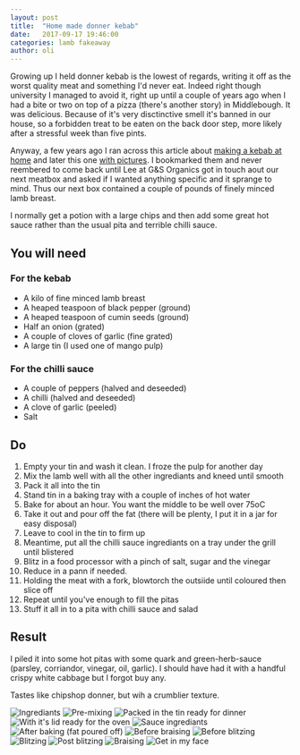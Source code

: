 ```yaml
---
layout: post
title:  "Home made donner kebab"
date:   2017-09-17 19:46:00
categories: lamb fakeaway
author: oli
---
```


Growing up I held donner kebab is the lowest of regards, writing it off as the worst quality meat and something I'd never eat.  Indeed right though university I managed to avoid it, right up until a couple of years ago when I had a bite or two on top of a pizza (there's another story) in Middlebough.  It was delicious.  Because of it's very disctinctive smell it's banned in our house, so a forbidden treat to be eaten on the back door step, more likely after a stressful week than five pints.

Anyway, a few years ago I ran across this article about [making a kebab at home](https://www.theguardian.com/lifeandstyle/wordofmouth/2012/feb/08/the-diy-doner-kebab) and later this one [with pictures](https://www.theguardian.com/lifeandstyle/gallery/2012/feb/08/how-to-make-a-doner-kebab).  I bookmarked them and never reembered to come back until Lee at G&S Organics got in touch aout our next meatbox and asked if I wanted anything specific and it sprange to mind.  Thus our next box contained a couple of pounds of finely minced lamb breast.

I normally get a potion with a large chips and then add some great hot sauce rather than the usual pita and terrible chilli sauce.

## You will need

### For the kebab

* A kilo of fine minced lamb breast
* A heaped teaspoon of black pepper (ground)
* A heaped teaspoon of cumin seeds (ground)
* Half an onion (grated)
* A couple of cloves of garlic (fine grated)
* A large tin (I used one of mango pulp)

### For the chilli sauce 

* A couple of peppers (halved and deseeded)
* A chilli (halved and deseeded)
* A clove of garlic (peeled)
* Salt


## Do

1. Empty your tin and wash it clean.  I froze the pulp for another day
2. Mix the lamb well with all the other ingrediants and kneed until smooth
3. Pack it all into the tin
4. Stand tin in a baking tray with a couple of inches of hot water
5. Bake for about an hour.  You want the middle to be well over 75oC
6. Take it out and pour off the fat (there will be plenty, I put it in a jar for easy disposal)
7. Leave to cool in the tin to firm up
8. Meantime, put all the chilli sauce ingrediants on a tray under the grill until blistered
9. Blitz in a food processor with a pinch of salt, sugar and the vinegar
10. Reduce in a pann if needed.
11. Holding the meat with a fork, blowtorch the outsiide until coloured then slice off
12. Repeat until you've enough to fill the pitas
13. Stuff it all in to a pita with chilli sauce and salad


## Result

I piled it into some hot pitas with some quark and green-herb-sauce (parsley, corriandor, vinegar, oil, garlic).  I should have had it with a handful crispy white cabbage but I forgot buy any.

Tastes like chipshop donner, but wih a crumblier texture.


![Ingrediants](/images/donner-kebab/donner-kebab-00.jpg)
![Pre-mixing](/images/donner-kebab/donner-kebab-01.jpg)
![Packed in the tin ready for dinner](/images/donner-kebab/donner-kebab-02.jpg)
![With it's lid ready for the oven](/images/donner-kebab/donner-kebab-03.jpg)
![Sauce ingrediants](/images/donner-kebab/donner-kebab-04.jpg)
![After baking (fat poured off)](/images/donner-kebab/donner-kebab-05.jpg)
![Before braising](/images/donner-kebab/donner-kebab-06.jpg)
![Before blitzing](/images/donner-kebab/donner-kebab-07.jpg)
![Blitzing](/images/donner-kebab/donner-kebab-08.jpg)
![Post blitzing](/images/donner-kebab/donner-kebab-09.jpg)
![Braising](/images/donner-kebab/donner-kebab-10.jpg)
![Get in my face](/images/donner-kebab/donner-kebab-11.jpg)

